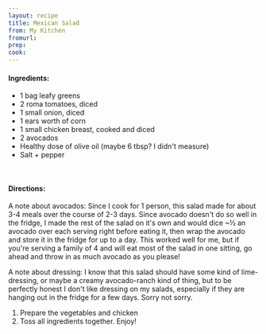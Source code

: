 ```yaml
---
layout: recipe
title: Mexican Salad
from: My Kitchen
fromurl: 
prep: 
cook: 
---
```


#### Ingredients:

* 1 bag leafy greens
* 2 roma tomatoes, diced
* 1 small onion, diced
* 1 ears worth of corn
* 1 small chicken breast, cooked and diced
* 2 avocados
* Healthy dose of olive oil (maybe 6 tbsp? I didn't measure)
* Salt + pepper

<br>

#### Directions:

A note about avocados: Since I cook for 1 person, this salad made for
about 3-4 meals over the course of 2-3 days. Since avocado doesn't do
so well in the fridge, I made the rest of the salad on it's own and
would dice ~½ an avocado over each serving right before eating it,
then wrap the avocado and store it in the fridge for up to a day. This
worked well for me, but if you're serving a family of 4 and will eat
most of the salad in one sitting, go ahead and throw in as much
avocado as you please!

A note about dressing: I know that this salad should have some kind of
lime-dressing, or maybe a creamy avocado-ranch kind of thing, but to
be perfectly honest I don't like dressing on my salads, especially if
they are hanging out in the fridge for a few days. Sorry not sorry.

1. Prepare the vegetables and chicken
2. Toss all ingredients together. Enjoy!

